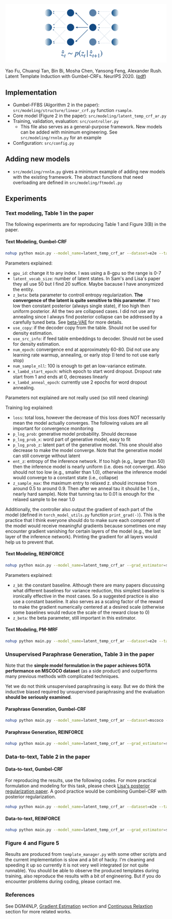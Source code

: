 ![title](img/model_github.png)

Yao Fu, Chuanqi Tan, Bin Bi, Mosha Chen, Yansong Feng, Alexander Rush. Latent Template Induction with Gumbel-CRFs. NeurIPS 2020. ([pdf](http://arxiv.org/abs/2011.14244))

## Implementation 
* Gumbel-FFBS (Algorithm 2 in the paper): `src/modeling/structure/linear_crf.py` function `rsample`.
* Core model (Figure 2 in the paper): `src/modeling/latent_temp_crf_ar.py`
* Training, validation, evaluation: `src/controller.py`
  * This file also serves as a general-purpose framework. New models can be added with minimum engineering. See `src/modeling/rnnlm.py` for an example
* Configuration: `src/config.py`

## Adding new models
* `src/modeling/rnnlm.py` gives a minimum example of adding new models with the existing framework. The abstract functions that need overloading are defined in `src/modeling/ftmodel.py`

## Experiments

### Text modeling, Table 1 in the paper 

The following experiments are for reproducing Table 1 and Figure 3(B) in the paper. 

#### Text Modeling, Gumbel-CRF

```bash
nohup python main.py --model_name=latent_temp_crf_ar --dataset=e2e --task=density --model_version=1.0.3.1 --gpu_id=6 --latent_vocab_size=20 --z_beta=1e-3 --z_overlap_logits=False --use_copy=False --use_src_info=False --num_epoch=60 --validate_start_epoch=0 --num_sample_nll=100 --x_lambd_start_epoch=10 --x_lambd_anneal_epoch=2 --batch_size_train=100 --inspect_grad=False --inspect_model=True  > ../log/latent_temp_crf_ar.1.0.3.1  2>&1 & tail -f ../log/latent_temp_crf_ar.1.0.3.1
```

Parameters explained:
* `gpu_id`: change it to any index. I was using a 8-gpu so the range is 0-7
* `latent_vocab_size`: number of latent states. In Sam's and Lisa's paper they all use 50 but I find 20 suffice. Maybe bacause I have anonymized the entity. 
* `z_beta`: beta parameter to controll entropy regularization. **The convergence of the latent is quite sensitive to this parameter**. If two low then constant posterior (always single state), if too high then uniform posterior. All the two are collapsed cases. I did not use any annealing since I always find posterior collapse can be addressed by a carefully tuned beta. See [beta-VAE](https://openreview.net/forum?id=Sy2fzU9gl) for more details. 
* `use_copy`: if the decoder copy from the table. Should not be used for density estimation. 
* `use_src_info`: if feed table embeddings to decoder. Should not be used for density estimation.
* `num_epoch`: convergence end at approximately 60-80. Did not use any learning rate warmup, annealing, or early stop (I tend to not use early stop)
* `num_sample_nll`: 100 is enough to get an low-variance estimate.
* `x_lambd_start_epoch`: which epoch to start word dropout. Dropout rate start from 1 and ends at 0, decreases linearly
* `x_lambd_anneal_epoch`: currently use 2 epochs for word dropout annealing. 

Parameters not explained are not really used (so still need cleaning)

Training log explained:
* `loss`: total loss, however the decrease of this loss does NOT necessarily mean the model actually converges. The following values are all important for convergence monitoring
* `p_log_prob`: generative model probability. Should decrease
* `p_log_prob_x`: word part of generative model, easy to fit
* `p_log_prob_z`: latent part of the generative model. This one should also decrease to make the model converge. Note that the generative model can still converge without latent
* `ent_z`: entropy of the inference network. If too high (e.g., larger than 50) then the inference model is nearly uniform (i.e. does not converge). Also should not too low (e.g., smaller than 1.0), otherwise the inference model would converge to a constant state (i.e., collapse)
* `z_sample_max`: the maximum entry to relaxed z. should increase from around 0.5 to around 0.9. Then after we anneal tau it should be 1 (i.e., nearly hard sample). Note that tunning tau to 0.01 is enough for the relaxed sample to be near 1.0

Additionally, the controller also output the gradient of each part of the model (defined in `torch_model_utils.py` function `print_grad(·)`). This is the practice that I think everyone should do to make sure each component of the model would receive meaningful gradients because sometimes one may encounter gradient vanishing for certain layers of the model (e.g., the last layer of the inference network). Printing the gradient for all layers would help us to prevent that. 

#### Text Modeling, REINFORCE

```bash
nohup python main.py --model_name=latent_temp_crf_ar --grad_estimator=score_func --dataset=e2e --task=density --model_version=2.0.0.1 --gpu_id=2 --latent_vocab_size=20 --z_beta=1.05 --z_gamma=0 --z_b0=0.1 --z_overlap_logits=False --use_copy=False --use_src_info=False --num_epoch=60 --validate_start_epoch=0 --batch_size_train=100 --num_sample_nll=100 --x_lambd_start_epoch=10 --x_lambd_anneal_epoch=2 > ../log/latent_temp_crf_ar.2.0.0.1  2>&1 & tail -f ../log/latent_temp_crf_ar.2.0.0.1
```

Parameters explained:
* `z_b0`: the constant baseline. Although there are many papers discussing what different baselines for variance reduction, this simplest baseline is ironically effective in the most cases. So a suggested practice is also use a constant baseline. It also serves as a scaling factor of the reward to make the gradient numerically centered at a desired scale (otherwise some baselines would reduce the scale of the reward close to 0)
* `z_beta`: the beta parameter, still important in this estimator.  

#### Text Modeling, PM-MRF

```bash
nohup python main.py --model_name=latent_temp_crf_ar --dataset=e2e --task=density --model_version=1.5.0.0 --gpu_id=5 --latent_vocab_size=20 --z_beta=1e-3 --z_sample_method=pm --z_overlap_logits=False --use_copy=False --use_src_info=False --num_epoch=60 --validate_start_epoch=0 --num_sample_nll=100 --tau_anneal_epoch=60 --x_lambd_start_epoch=10 --x_lambd_anneal_epoch=2 --batch_size_train=100 --inspect_grad=False --inspect_model=True  > ../log/latent_temp_crf_ar.1.5.0.0  2>&1 & tail -f ../log/latent_temp_crf_ar.1.5.0.0
```

### Unsupervised Paraphrase Generation, Table 3 in the paper 

Note that the **simple model formulation in the paper achieves SOTA performance on MSCOCO dataset** (as a side product) and outperforms many previous methods with complicated techniques. 

Yet we do not think unsupervised paraphrasing is easy. But we do think the inductive biased required by unsupervised paraphrasing and the evaluation **should be seriously examined**. 

#### Paraphrase Generation, Gumbel-CRF
```bash
nohup python main.py --model_name=latent_temp_crf_ar --dataset=mscoco --task=generation --model_version=1.3.1.0 --gpu_id=0 --latent_vocab_size=50 --z_beta=1e-3 --z_overlap_logits=False --use_copy=True --use_src_info=True --num_epoch=40 --validate_start_epoch=0 --validation_criteria=b2 --num_sample_nll=100 --x_lambd_start_epoch=0 --x_lambd_anneal_epoch=10 --batch_size_train=100 --batch_size_eval=100 --inspect_grad=False --inspect_model=True --write_full_predictions=True > ../log/latent_temp_crf_ar.1.3.1.0  2>&1 & tail -f ../log/latent_temp_crf_ar.1.3.1.0
```

#### Paraphrase Generation, REINFORCE
```bash
nohup python main.py --model_name=latent_temp_crf_ar --grad_estimator=score_func --dataset=mscoco --task=generation --model_version=2.5.0.0 --gpu_id=4 --latent_vocab_size=50 --z_beta=1.05 --z_gamma=0 --z_b0=0.1 --use_copy=True --use_src_info=True --num_epoch=40 --validate_start_epoch=0 --batch_size_train=100 --num_sample_nll=100 --x_lambd_start_epoch=10 --x_lambd_anneal_epoch=2 --validation_criteria=b4 --test_validate=true > ../log/latent_temp_crf_ar.2.5.0.0  2>&1 & tail -f ../log/latent_temp_crf_ar.2.5.0.0
```
### Data-to-text, Table 2 in the paper


#### Data-to-text, Gumbel-CRF

For reproducing the results, use the following codes. For more practical formulation and modeling for this task, please check [Lisa's posterior regularization paper](https://arxiv.org/abs/2005.04560). A good practice would be combining Gumbel-CRF with posterior regularization. 

```bash
nohup python main.py --model_name=latent_temp_crf_ar --dataset=e2e --task=generation --model_version=1.2.0.1 --gpu_id=4 --latent_vocab_size=20 --z_beta=1e-3 --z_overlap_logits=False --use_copy=True --use_src_info=True --num_epoch=80 --validate_start_epoch=0 --validation_criteria=b2 --num_sample_nll=100 --x_lambd_start_epoch=0 --x_lambd_anneal_epoch=10 --batch_size_train=100 --inspect_grad=False --inspect_model=True --write_full_predictions=True --test_validate > ../log/latent_temp_crf_ar.1.2.0.1  2>&1 & tail -f ../log/latent_temp_crf_ar.1.2.0.1
```

#### Data-to-text, REINFORCE
```bash
nohup python main.py --model_name=latent_temp_crf_ar --grad_estimator=score_func --dataset=e2e --task=generation --model_version=2.2.0.1 --gpu_id=6 --latent_vocab_size=20 --z_beta=1.05 --z_gamma=0 --z_b0=0.1 --z_overlap_logits=False --use_copy=True --use_src_info=True --num_epoch=80 --validate_start_epoch=0 --validation_criteria=b4 --batch_size_train=100 --num_sample_nll=100 --x_lambd_start_epoch=0 --x_lambd_anneal_epoch=10 > ../log/latent_temp_crf_ar.2.2.0.1  2>&1 & tail -f ../log/latent_temp_crf_ar.2.2.0.1
```

### Figure 4 and Figure 5 
Results are produced from `template_manager.py` with some other scripts and the current implementation is slow and a bit of hacky. 
I'm cleaning and speeding it up so currently it is not very well integrated (or not quite runnable). 
You should be able to observe the produced templates during training, also reproduce the results with a bit of engineering.
But if you do encounter problems during coding, please contact me. 

### References

See DGM4NLP, [Gradient Estimation](https://github.com/FranxYao/Deep-Generative-Models-for-Natural-Language-Processing#Gradient-Estimation-and-Optimization) section and [Continuous Relaxtion](https://github.com/FranxYao/Deep-Generative-Models-for-Natural-Language-Processing#Continuous-Relexation-of-Discrete-Structures) section for more related works. 
